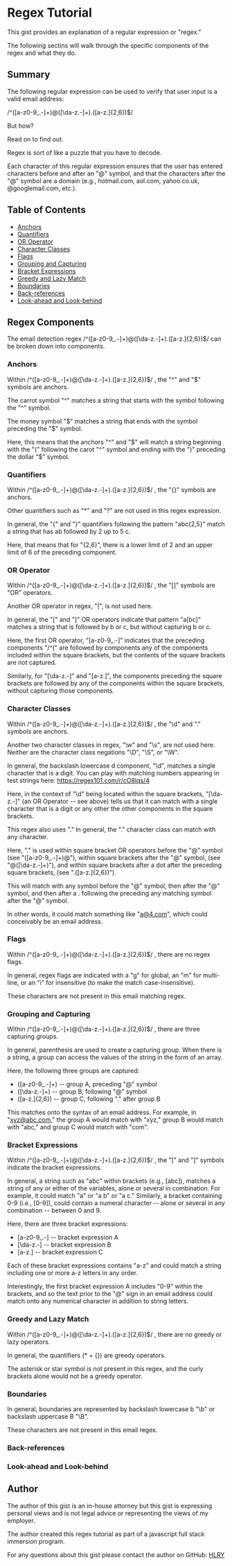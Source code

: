 # Regex Tutorial

This gist provides an explanation of a regular expression or "regex."

The following sectins will walk through the specific components of the regex and what they do.

## Summary

The following regular expression can be used to verify that user input is a valid email address: 

/^([a-z0-9_\.-]+)@([\da-z\.-]+)\.([a-z\.]{2,6})$/

But how?

Read on to find out. 

Regex is sort of like a puzzle that you have to decode.

Each character of this regular expression ensures that the user has entered characters before and after an "@" symbol, and that the characters after the "@" symbol are a domain (e.g., hotmail.com, aol.com, yahoo.co.uk, @googlemail.com, etc.).

## Table of Contents

- [Anchors](#anchors)
- [Quantifiers](#quantifiers)
- [OR Operator](#or-operator)
- [Character Classes](#character-classes)
- [Flags](#flags)
- [Grouping and Capturing](#grouping-and-capturing)
- [Bracket Expressions](#bracket-expressions)
- [Greedy and Lazy Match](#greedy-and-lazy-match)
- [Boundaries](#boundaries)
- [Back-references](#back-references)
- [Look-ahead and Look-behind](#look-ahead-and-look-behind)

## Regex Components
The email detection regex /^([a-z0-9_\.-]+)@([\da-z\.-]+)\.([a-z\.]{2,6})$/ can be broken down into components.

### Anchors
Within /^([a-z0-9_\.-]+)@([\da-z\.-]+)\.([a-z\.]{2,6})$/ , the "^" and "$" symbols are anchors.

The carrot symbol "^" matches a string that starts with the symbol following the "^" symbol.

The money symbol "$" matches a string that ends with the symbol preceding the "$" symbol.

Here, this means that the anchors "^" and "$" will match a string beginning with the "(" following the carot "^" symbol and ending with the ")" preceding the dollar "$" symbol.

### Quantifiers

Within /^([a-z0-9_\.-]+)@([\da-z\.-]+)\.([a-z\.]{2,6})$/ , the "{}" symbols are anchors.

Other quantifiers such as "*" and "?" are not used in this regex expression.

In general, the "{" and "}" quantifiers following the pattern "abc{2,5}" match a string that has ab followed by 2 up to 5 c.

Here, that means that for "{2,6}", there is a lower limit of 2 and an upper limit of 6 of the preceding component.

### OR Operator

Within /^([a-z0-9_\.-]+)@([\da-z\.-]+)\.([a-z\.]{2,6})$/ , the "[]" symbols are "OR" operators.

Another OR operator in regex, "|", is not used here.

In general, the "[" and "]" OR operators indicate that pattern "a[bc]" matches a string that is followed by b or c, but without capturing b or c.

Here, the first OR operator, "[a-z0-9_\.-]" indicates that the preceding components "/^(" are followed by components any of the components included within the square brackets, but the contents of the square brackets are not captured.

Similarly, for "[\da-z\.-]" and "[a-z\.]", the components preceding the square brackets are followed by any of the components within the square brackets, without capturing those components.

### Character Classes

Within /^([a-z0-9_\.-]+)@([\da-z\.-]+)\.([a-z\.]{2,6})$/ , the "\d" and "." symbols are anchors.

Another two character classes in regex, "\w" and "\s", are not used here. Neither are the character class negations "\D", "\S", or "\W".

In general, the backslash lowercase d component, "\d", matches a single character that is a digit. You can play with matching numbers appearing in test strings here: https://regex101.com/r/cO8lqs/4

Here, in the context of "\d" being located within the square brackets, "[\da-z\.-]" (an OR Operator -- see above) tells us that it can match with a single character that is a digit or any other the other components in the square brackets.

This regex also uses "." In general, the "." character class can match with any character.

Here, "." is used within square bracket OR operators before the "@" symbol (see "([a-z0-9_\.-]+)@"), within square brackets after the "@" symbol, (see "@([\da-z\.-]+)"), and within square brackets after a dot after the preceding square brackets, (see ".([a-z\.]{2,6})").

This will match with any symbol before the "@" symbol, then after the "@" symbol, and then after a . following the preceding any matching symbol after the "@" symbol. 

In other words, it could match something like "a@4.com", which could conceivably be an email address.

### Flags

Within /^([a-z0-9_\.-]+)@([\da-z\.-]+)\.([a-z\.]{2,6})$/ , there are no regex flags.

In general, regex flags are indicated with a "g" for global, an "m" for multi-line, or an "i" for insensitive (to make the match case-insensitive). 

These characters are not present in this email matching regex.

### Grouping and Capturing

Within /^([a-z0-9_\.-]+)@([\da-z\.-]+)\.([a-z\.]{2,6})$/ , there are three capturing groups.

In general, parenthesis are used to create a capturing group. When there is a string, a group can access the values of the string in the form of an array.

Here, the following three groups are captured:
- ([a-z0-9_\.-]+) -- group A, preceding "@" symbol
- ([\da-z\.-]+) -- group B, following "@" symbol
- ([a-z\.]{2,6}) -- group C, following "." after group B

This matches onto the syntax of an email address. 
For example, in "xyz@abc.com," the group A would match with "xyz," group B would match with "abc," and group C would match with "com".

### Bracket Expressions


Within /^([a-z0-9_\.-]+)@([\da-z\.-]+)\.([a-z\.]{2,6})$/ , the "[" and "]" symbols indicate the bracket expressions.

In general, a string such as "abc" within brackets (e.g., [abc]), matches a string of any or either of the variables, alone or several in combination. 
For example, it could match "a" or "a b" or "a c." Similarly, a bracket containing 0-9 (i.e., [0-9]), could contain a numeral character -- alone or several in any combination -- between 0 and 9.

Here, there are three bracket expressions:
- [a-z0-9_\.-] -- bracket expression A
- [\da-z\.-] -- bracket expression B
- [a-z\.] -- bracket expression C

Each of these bracket expressions contains "a-z" and could match a string including one or more a-z letters in any order.

Interestingly, the first bracket expression A includes "0-9" within the brackets, and so the text prior to the "@" sign in an email address could match onto any numerical character in addition to string letters.

### Greedy and Lazy Match
Within /^([a-z0-9_\.-]+)@([\da-z\.-]+)\.([a-z\.]{2,6})$/ , there are no greedy or lazy operators.

In general, the quantifiers (* + {}) are greedy operators. 

The asterisk or star symbol is not present in this regex, and the curly brackets alone would not be a greedy operator.

### Boundaries
In general, boundaries are represented by backslash lowercase b "\b" or backslash uppercase B "\B".

These characters are not present in this email regex.

### Back-references

### Look-ahead and Look-behind

## Author

The author of this gist is an in-house attorney but this gist is expressing personal views and is not legal advice or representing the views of my employer.

The author created this regex tutorial as part of a javascript full stack immersion program.

For any questions about this gist please contact the author on GitHub: [HLRY](https://github.com/hlry) 
